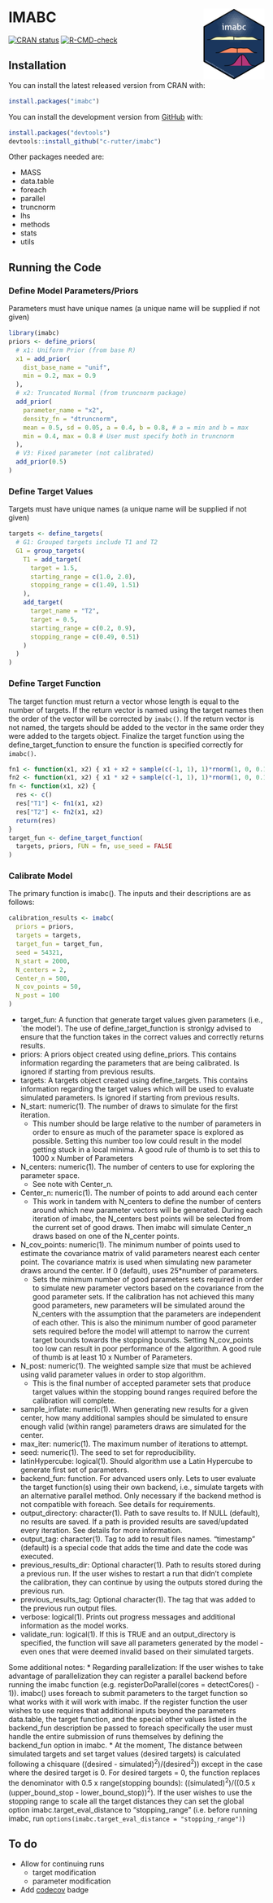 
<!-- README.md is generated from README.Rmd. Please edit that file -->

# IMABC <a href='https://c-rutter.github.io/imabc/'><img src='man/figures/logo.png' align="right" height="139" /></a>

<!-- badges: start -->

[![CRAN
status](https://www.r-pkg.org/badges/version/imabc)](https://CRAN.R-project.org/package=imabc)
[![R-CMD-check](https://github.com/c-rutter/imabc/actions/workflows/R-CMD-check.yaml/badge.svg)](https://github.com/c-rutter/imabc/actions/workflows/R-CMD-check.yaml)
<!-- badges: end -->

## Installation

You can install the latest released version from CRAN with:

``` r
install.packages("imabc")
```

You can install the development version from
[GitHub](https://github.com/) with:

``` r
install.packages("devtools")
devtools::install_github("c-rutter/imabc")
```

Other packages needed are:

- MASS
- data.table
- foreach
- parallel
- truncnorm
- lhs
- methods
- stats
- utils

## Running the Code

### Define Model Parameters/Priors

Parameters must have unique names (a unique name will be supplied if not
given)

``` r
library(imabc)
priors <- define_priors(
  # x1: Uniform Prior (from base R)
  x1 = add_prior(
    dist_base_name = "unif",
    min = 0.2, max = 0.9
  ),
  # x2: Truncated Normal (from truncnorm package)
  add_prior(
    parameter_name = "x2",
    density_fn = "dtruncnorm",
    mean = 0.5, sd = 0.05, a = 0.4, b = 0.8, # a = min and b = max
    min = 0.4, max = 0.8 # User must specify both in truncnorm
  ),
  # V3: Fixed parameter (not calibrated)
  add_prior(0.5)
)
```

### Define Target Values

Targets must have unique names (a unique name will be supplied if not
given)

``` r
targets <- define_targets(
  # G1: Grouped targets include T1 and T2
  G1 = group_targets(
    T1 = add_target(
      target = 1.5,
      starting_range = c(1.0, 2.0),
      stopping_range = c(1.49, 1.51)
    ),
    add_target(
      target_name = "T2",
      target = 0.5,
      starting_range = c(0.2, 0.9),
      stopping_range = c(0.49, 0.51)
    )
  )
)
```

### Define Target Function

The target function must return a vector whose length is equal to the
number of targets. If the return vector is named using the target names
then the order of the vector will be corrected by `imabc()`. If the
return vector is not named, the targets should be added to the vector in
the same order they were added to the targets object. Finalize the
target function using the define_target_function to ensure the function
is specified correctly for `imabc()`.

``` r
fn1 <- function(x1, x2) { x1 + x2 + sample(c(-1, 1), 1)*rnorm(1, 0, 0.1) }
fn2 <- function(x1, x2) { x1 * x2 + sample(c(-1, 1), 1)*rnorm(1, 0, 0.1) }
fn <- function(x1, x2) {
  res <- c()
  res["T1"] <- fn1(x1, x2)
  res["T2"] <- fn2(x1, x2)
  return(res)
}
target_fun <- define_target_function(
  targets, priors, FUN = fn, use_seed = FALSE
)
```

### Calibrate Model

The primary function is imabc(). The inputs and their descriptions are
as follows:

``` r
calibration_results <- imabc(
  priors = priors,
  targets = targets,
  target_fun = target_fun,
  seed = 54321,
  N_start = 2000,
  N_centers = 2,
  Center_n = 500,
  N_cov_points = 50,
  N_post = 100
)
```

- target_fun: A function that generate target values given parameters
  (i.e., \`the model’). The use of define_target_function is stronlgy
  advised to ensure that the function takes in the correct values and
  correctly returns results.
- priors: A priors object created using define_priors. This contains
  information regarding the parameters that are being calibrated. Is
  ignored if starting from previous results.
- targets: A targets object created using define_targets. This contains
  information regarding the target values which will be used to evaluate
  simulated parameters. Is ignored if starting from previous results.
- N_start: numeric(1). The number of draws to simulate for the first
  iteration.
  - This number should be large relative to the number of parameters in
    order to ensure as much of the parameter space is explored as
    possible. Setting this number too low could result in the model
    getting stuck in a local minima. A good rule of thumb is to set this
    to 1000 x Number of Parameters
- N_centers: numeric(1). The number of centers to use for exploring the
  parameter space.
  - See note with Center_n.
- Center_n: numeric(1). The number of points to add around each center
  - This work in tandem with N_centers to define the number of centers
    around which new parameter vectors will be generated. During each
    iteration of imabc, the N_centers best points will be selected from
    the current set of good draws. Then imabc will simulate Center_n
    draws based on one of the N_center points.
- N_cov_points: numeric(1). The minimum number of points used to
  estimate the covariance matrix of valid parameters nearest each center
  point. The covariance matrix is used when simulating new parameter
  draws around the center. If 0 (default), uses 25\*number of
  parameters.
  - Sets the minimum number of good parameters sets required in order to
    simulate new parameter vectors based on the covariance from the good
    parameter sets. If the calibration has not achieved this many good
    parameters, new parameters will be simulated around the N_centers
    with the assumption that the parameters are independent of each
    other. This is also the minimum number of good parameter sets
    required before the model will attempt to narrow the current target
    bounds towards the stopping bounds. Setting N_cov_points too low can
    result in poor performance of the algorithm. A good rule of thumb is
    at least 10 x Number of Parameters.
- N_post: numeric(1). The weighted sample size that must be achieved
  using valid parameter values in order to stop algorithm.
  - This is the final number of accepted parameter sets that produce
    target values within the stopping bound ranges required before the
    calibration will complete.
- sample_inflate: numeric(1). When generating new results for a given
  center, how many additional samples should be simulated to ensure
  enough valid (within range) parameters draws are simulated for the
  center.
- max_iter: numeric(1). The maximum number of iterations to attempt.
- seed: numeric(1). The seed to set for reproducibility.
- latinHypercube: logical(1). Should algorithm use a Latin Hypercube to
  generate first set of parameters.
- backend_fun: function. For advanced users only. Lets to user evaluate
  the target function(s) using their own backend, i.e., simulate targets
  with an alternative parallel method. Only necessary if the backend
  method is not compatible with foreach. See details for requirements.
- output_directory: character(1). Path to save results to. If NULL
  (default), no results are saved. If a path is provided results are
  saved/updated every iteration. See details for more information.
- output_tag: character(1). Tag to add to result files names.
  “timestamp” (default) is a special code that adds the time and date
  the code was executed.
- previous_results_dir: Optional character(1). Path to results stored
  during a previous run. If the user wishes to restart a run that didn’t
  complete the calibration, they can continue by using the outputs
  stored during the previous run.
- previous_results_tag: Optional character(1). The tag that was added to
  the previous run output files.
- verbose: logical(1). Prints out progress messages and additional
  information as the model works.
- validate_run: logical(1). If this is TRUE and an output_directory is
  specified, the function will save all parameters generated by the
  model - even ones that were deemed invalid based on their simulated
  targets.

Some additional notes: \* Regarding parallelization: If the user wishes
to take advantage of parallelization they can register a parallel
backend before running the imabc function (e.g. registerDoParallel(cores
= detectCores() - 1)). imabc() uses foreach to submit parameters to the
target function so what works with it will work with imabc. If the
register function the user wishes to use requires that additional inputs
beyond the parameters data.table, the target function, and the special
other values listed in the backend_fun description be passed to foreach
specifically the user must handle the entire submission of runs
themselves by defining the backend_fun option in imabc. \* At the
moment, The distance between simulated targets and set target values
(desired targets) is calculated following a chisquare ((desired -
simulated)<sup>2</sup>)/(desired<sup>2</sup>)) except in the case where
the desired target is 0. For desired targets = 0, the function replaces
the denominator with 0.5 x range(stopping bounds):
((simulated)<sup>2</sup>)/((0.5 x (upper_bound_stop -
lower_bound_stop))<sup>2</sup>). If the user wishes to use the stopping
range to scale all the target distances they can set the global option
imabc.target_eval_distance to “stopping_range” (i.e. before running
imabc, run `options(imabc.target_eval_distance = "stopping_range")`)

## To do

- Allow for continuing runs
  - target modification
  - parameter modification
- Add
  [codecov](https://www.r-bloggers.com/2017/06/how-to-add-code-coverage-codecov-to-your-r-package/)
  badge
